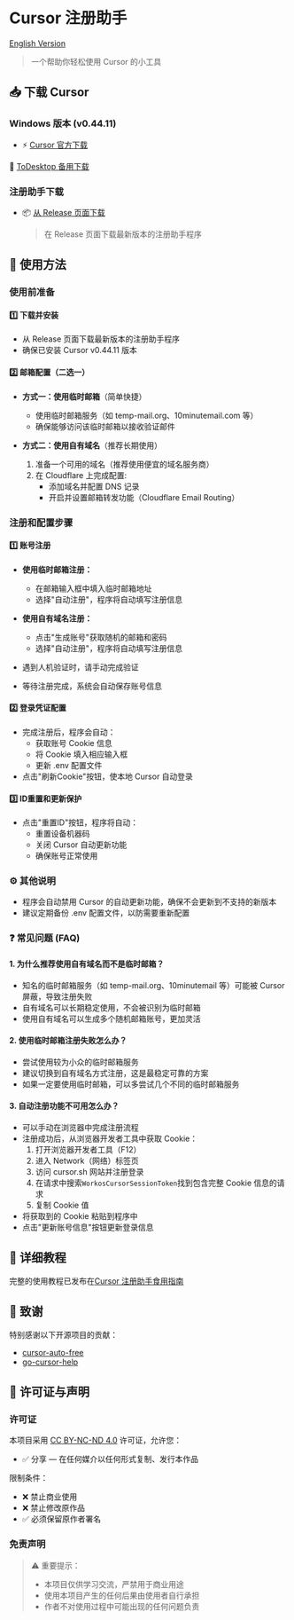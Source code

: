 # Cursor 注册助手

[English Version](./README_EN.md)

> 一个帮助你轻松使用 Cursor 的小工具

## 📥 下载 Cursor

### Windows 版本 (v0.44.11)

- ⚡ [Cursor 官方下载](https://downloader.cursor.sh/builds/250103fqxdt5u9z/windows/nsis/x64)

🔄 [ToDesktop 备用下载](https://download.todesktop.com/230313mzl4w4u92/Cursor%20Setup%200.44.11%20-%20Build%20250103fqxdt5u9z-x64.exe)

### 注册助手下载

- 📦 [从 Release 页面下载](https://github.com/ktovoz/cursorRegister/releases)
  > 在 Release 页面下载最新版本的注册助手程序

## 🔐 使用方法

### 使用前准备

#### 1️⃣ 下载并安装

- 从 Release 页面下载最新版本的注册助手程序
- 确保已安装 Cursor v0.44.11 版本

#### 2️⃣ 邮箱配置（二选一）

- **方式一：使用临时邮箱**（简单快捷）
    - 使用临时邮箱服务（如 temp-mail.org、10minutemail.com 等）
    - 确保能够访问该临时邮箱以接收验证邮件

- **方式二：使用自有域名**（推荐长期使用）
    1. 准备一个可用的域名（推荐使用便宜的域名服务商）
    2. 在 Cloudflare 上完成配置:
        - 添加域名并配置 DNS 记录
        - 开启并设置邮箱转发功能（Cloudflare Email Routing）

### 注册和配置步骤

#### 1️⃣ 账号注册

- **使用临时邮箱注册：**
    - 在邮箱输入框中填入临时邮箱地址
    - 选择"自动注册"，程序将自动填写注册信息

- **使用自有域名注册：**
    - 点击"生成账号"获取随机的邮箱和密码
    - 选择"自动注册"，程序将自动填写注册信息

- 遇到人机验证时，请手动完成验证
- 等待注册完成，系统会自动保存账号信息

#### 2️⃣ 登录凭证配置

- 完成注册后，程序会自动：
    - 获取账号 Cookie 信息
    - 将 Cookie 填入相应输入框
    - 更新 .env 配置文件
- 点击"刷新Cookie"按钮，使本地 Cursor 自动登录

#### 3️⃣ ID重置和更新保护

- 点击"重置ID"按钮，程序将自动：
    - 重置设备机器码
    - 关闭 Cursor 自动更新功能
    - 确保账号正常使用

### ⚙️ 其他说明

- 程序会自动禁用 Cursor 的自动更新功能，确保不会更新到不支持的新版本
- 建议定期备份 .env 配置文件，以防需要重新配置

### ❓ 常见问题 (FAQ)

#### 1. 为什么推荐使用自有域名而不是临时邮箱？

- 知名的临时邮箱服务（如 temp-mail.org、10minutemail 等）可能被 Cursor 屏蔽，导致注册失败
- 自有域名可以长期稳定使用，不会被识别为临时邮箱
- 使用自有域名可以生成多个随机邮箱账号，更加灵活

#### 2. 使用临时邮箱注册失败怎么办？

- 尝试使用较为小众的临时邮箱服务
- 建议切换到自有域名方式注册，这是最稳定可靠的方案
- 如果一定要使用临时邮箱，可以多尝试几个不同的临时邮箱服务

#### 3. 自动注册功能不可用怎么办？

- 可以手动在浏览器中完成注册流程
- 注册成功后，从浏览器开发者工具中获取 Cookie：
    1. 打开浏览器开发者工具（F12）
    2. 进入 Network（网络）标签页
    3. 访问 cursor.sh 网站并注册登录
    4. 在请求中搜索`WorkosCursorSessionToken`找到包含完整 Cookie 信息的请求
    5. 复制 Cookie 值
- 将获取到的 Cookie 粘贴到程序中
- 点击"更新账号信息"按钮更新登录信息

## 📖 详细教程

完整的使用教程已发布在[Cursor 注册助手食用指南](https://www.ktovoz.com/blog/%E6%95%99%E5%AD%A6/Cursor%E6%B3%A8%E5%86%8C%E5%8A%A9%E6%89%8B%E9%A3%9F%E7%94%A8%E6%8C%87%E5%8D%97)

## 🙏 致谢

特别感谢以下开源项目的贡献：

- [cursor-auto-free](https://github.com/chengazhen/cursor-auto-free)
- [go-cursor-help](https://github.com/yuaotian/go-cursor-help)

## 📜 许可证与声明

### 许可证

本项目采用 [CC BY-NC-ND 4.0](https://creativecommons.org/licenses/by-nc-nd/4.0/) 许可证，允许您：

- ✅ 分享 — 在任何媒介以任何形式复制、发行本作品

限制条件：

- ❌ 禁止商业使用
- ❌ 禁止修改原作品
- ✅ 必须保留原作者署名

### 免责声明

> ⚠️ 重要提示：
> - 本项目仅供学习交流，严禁用于商业用途
> - 使用本项目产生的任何后果由使用者自行承担
> - 作者不对使用过程中可能出现的任何问题负责

